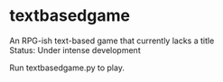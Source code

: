 # textbasedgame
An RPG-ish text-based game that currently lacks a title
<br>
Status: Under intense development
<br>

Run textbasedgame.py to play.

